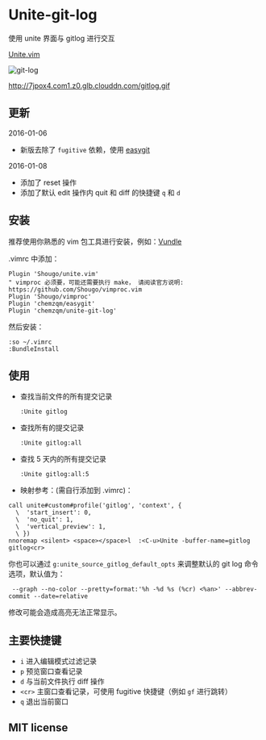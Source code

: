 # Unite-git-log

使用 unite 界面与 gitlog 进行交互

[Unite.vim](https://github.com/Shougo/unite.vim)

![git-log](http://7jpox4.com1.z0.glb.clouddn.com/gitlog.gif)

http://7jpox4.com1.z0.glb.clouddn.com/gitlog.gif

## 更新

2016-01-06
* 新版去除了 `fugitive` 依赖，使用 [easygit](https://github.com/chemzqm/easygit)

2016-01-08

* 添加了 reset 操作
* 添加了默认 edit 操作内 quit 和 diff 的快捷键 `q` 和 `d`

## 安装

推荐使用你熟悉的 vim 包工具进行安装，例如：[Vundle](https://github.com/gmarik/vundle)

.vimrc 中添加：

    Plugin 'Shougo/unite.vim'
    " vimproc 必须要，可能还需要执行 make， 请阅读官方说明: https://github.com/Shougo/vimproc.vim
    Plugin 'Shougo/vimproc'
    Plugin 'chemzqm/easygit'
    Plugin 'chemzqm/unite-git-log'

然后安装：

    :so ~/.vimrc
    :BundleInstall

## 使用

* 查找当前文件的所有提交记录

      :Unite gitlog

* 查找所有的提交记录

      :Unite gitlog:all

* 查找 5 天内的所有提交记录

      :Unite gitlog:all:5

* 映射参考：(需自行添加到 .vimrc)：

```
call unite#custom#profile('gitlog', 'context', {
  \  'start_insert': 0,
  \  'no_quit': 1,
  \  'vertical_preview': 1,
  \ })
nnoremap <silent> <space></space>l  :<C-u>Unite -buffer-name=gitlog   gitlog<cr>
```

你也可以通过 `g:unite_source_gitlog_default_opts` 来调整默认的 git log 命令选项，默认值为：

     --graph --no-color --pretty=format:'%h -%d %s (%cr) <%an>' --abbrev-commit --date=relative

修改可能会造成高亮无法正常显示。

## 主要快捷键

* `i`    进入编辑模式过滤记录
* `p`    预览窗口查看记录
* `d`    与当前文件执行 diff 操作
* `<cr>` 主窗口查看记录，可使用 fugitive 快捷键（例如 `gf` 进行跳转）
* `q`    退出当前窗口


## MIT license
